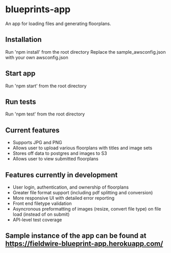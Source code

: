 # blueprints-app
An app for loading files and generating floorplans.

## Installation
Run 'npm install' from the root directory
Replace the sample_awsconfig.json with your own awsconfig.json

## Start app
Run 'npm start' from the root directory

## Run tests
Run 'npm test' from the root directory

## Current features
* Supports JPG and PNG
* Allows user to upload various floorplans with titles and image sets
* Stores off data to postgres and images to S3
* Allows user to view submitted floorplans

## Features currently in development
* User login, authentication, and ownership of floorplans
* Greater file format support (including pdf splitting and conversion)
* More responsive UI with detailed error reporting
* Front end filetype validation
* Asyncronous preformatting of images (resize, convert file type) on file load (instead of on submit)
* API-level test coverage

## Sample instance of the app can be found at https://fieldwire-blueprint-app.herokuapp.com/